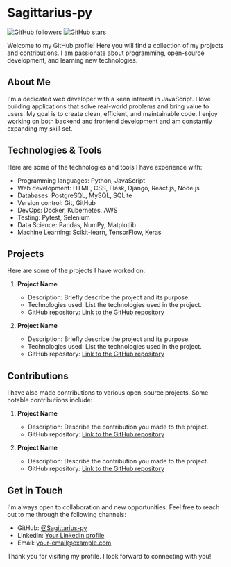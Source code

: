 


# Sagittarius-py

[![GitHub followers](https://img.shields.io/github/followers/Sagittarius-py?label=Follow&style=social)](https://github.com/Sagittarius-py)
[![GitHub stars](https://img.shields.io/github/stars/Sagittarius-py?style=social)](https://github.com/Sagittarius-py)

Welcome to my GitHub profile! Here you will find a collection of my projects and contributions. I am passionate about programming, open-source development, and learning new technologies. 

## About Me

I'm a dedicated web developer with a keen interest in JavaScript. I love building applications that solve real-world problems and bring value to users. My goal is to create clean, efficient, and maintainable code. I enjoy working on both backend and frontend development and am constantly expanding my skill set.

## Technologies & Tools

Here are some of the technologies and tools I have experience with:

- Programming languages: Python, JavaScript
- Web development: HTML, CSS, Flask, Django, React.js, Node.js
- Databases: PostgreSQL, MySQL, SQLite
- Version control: Git, GitHub
- DevOps: Docker, Kubernetes, AWS
- Testing: Pytest, Selenium
- Data Science: Pandas, NumPy, Matplotlib
- Machine Learning: Scikit-learn, TensorFlow, Keras

## Projects

Here are some of the projects I have worked on:

1. **Project Name**
   - Description: Briefly describe the project and its purpose.
   - Technologies used: List the technologies used in the project.
   - GitHub repository: [Link to the GitHub repository](https://github.com/Sagittarius-py/project-name)

2. **Project Name**
   - Description: Briefly describe the project and its purpose.
   - Technologies used: List the technologies used in the project.
   - GitHub repository: [Link to the GitHub repository](https://github.com/Sagittarius-py/project-name)

## Contributions

I have also made contributions to various open-source projects. Some notable contributions include:

1. **Project Name**
   - Description: Describe the contribution you made to the project.
   - GitHub repository: [Link to the GitHub repository](https://github.com/author/project-name)

2. **Project Name**
   - Description: Describe the contribution you made to the project.
   - GitHub repository: [Link to the GitHub repository](https://github.com/author/project-name)

## Get in Touch

I'm always open to collaboration and new opportunities. Feel free to reach out to me through the following channels:

- GitHub: [@Sagittarius-py](https://github.com/Sagittarius-py)
- LinkedIn: [Your LinkedIn profile](https://www.linkedin.com/in/your-profile)
- Email: your-email@example.com

Thank you for visiting my profile. I look forward to connecting with you!
